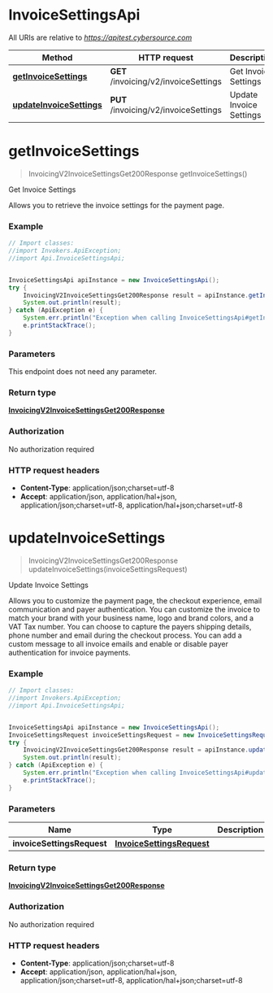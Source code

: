 # InvoiceSettingsApi

All URIs are relative to *https://apitest.cybersource.com*

Method | HTTP request | Description
------------- | ------------- | -------------
[**getInvoiceSettings**](InvoiceSettingsApi.md#getInvoiceSettings) | **GET** /invoicing/v2/invoiceSettings | Get Invoice Settings
[**updateInvoiceSettings**](InvoiceSettingsApi.md#updateInvoiceSettings) | **PUT** /invoicing/v2/invoiceSettings | Update Invoice Settings


<a name="getInvoiceSettings"></a>
# **getInvoiceSettings**
> InvoicingV2InvoiceSettingsGet200Response getInvoiceSettings()

Get Invoice Settings

Allows you to retrieve the invoice settings for the payment page.

### Example
```java
// Import classes:
//import Invokers.ApiException;
//import Api.InvoiceSettingsApi;


InvoiceSettingsApi apiInstance = new InvoiceSettingsApi();
try {
    InvoicingV2InvoiceSettingsGet200Response result = apiInstance.getInvoiceSettings();
    System.out.println(result);
} catch (ApiException e) {
    System.err.println("Exception when calling InvoiceSettingsApi#getInvoiceSettings");
    e.printStackTrace();
}
```

### Parameters
This endpoint does not need any parameter.

### Return type

[**InvoicingV2InvoiceSettingsGet200Response**](InvoicingV2InvoiceSettingsGet200Response.md)

### Authorization

No authorization required

### HTTP request headers

 - **Content-Type**: application/json;charset=utf-8
 - **Accept**: application/json, application/hal+json, application/json;charset=utf-8, application/hal+json;charset=utf-8

<a name="updateInvoiceSettings"></a>
# **updateInvoiceSettings**
> InvoicingV2InvoiceSettingsGet200Response updateInvoiceSettings(invoiceSettingsRequest)

Update Invoice Settings

Allows you to customize the payment page, the checkout experience, email communication and payer authentication. You can customize the invoice to match your brand with your business name, logo and brand colors, and a VAT Tax number. You can choose to capture the payers shipping details, phone number and email during the checkout process. You can add a custom message to all invoice emails and enable or disable payer authentication for invoice payments.

### Example
```java
// Import classes:
//import Invokers.ApiException;
//import Api.InvoiceSettingsApi;


InvoiceSettingsApi apiInstance = new InvoiceSettingsApi();
InvoiceSettingsRequest invoiceSettingsRequest = new InvoiceSettingsRequest(); // InvoiceSettingsRequest | 
try {
    InvoicingV2InvoiceSettingsGet200Response result = apiInstance.updateInvoiceSettings(invoiceSettingsRequest);
    System.out.println(result);
} catch (ApiException e) {
    System.err.println("Exception when calling InvoiceSettingsApi#updateInvoiceSettings");
    e.printStackTrace();
}
```

### Parameters

Name | Type | Description  | Notes
------------- | ------------- | ------------- | -------------
 **invoiceSettingsRequest** | [**InvoiceSettingsRequest**](InvoiceSettingsRequest.md)|  |

### Return type

[**InvoicingV2InvoiceSettingsGet200Response**](InvoicingV2InvoiceSettingsGet200Response.md)

### Authorization

No authorization required

### HTTP request headers

 - **Content-Type**: application/json;charset=utf-8
 - **Accept**: application/json, application/hal+json, application/json;charset=utf-8, application/hal+json;charset=utf-8

